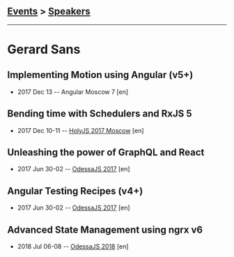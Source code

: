 ## [Events](../README.md) > [Speakers](../speakers.md)
---

# Gerard Sans

## Implementing Motion using Angular (v5+)
- 2017 Dec 13 -- Angular Moscow 7 [en]   
## Bending time with Schedulers and RxJS 5
- 2017 Dec 10-11 -- [HolyJS 2017 Moscow](https://www.youtube.com/watch?v=AL8dG1tuH40) [en]   
## Unleashing the power of GraphQL and React
- 2017 Jun 30-02 -- [OdessaJS 2017](https://www.youtube.com/watch?v=jWSnPo7mQlE) [en]   
## Angular Testing Recipes (v4+)
- 2017 Jun 30-02 -- [OdessaJS 2017](https://www.youtube.com/watch?v=DLSwaFKkEUs) [en]   
## Advanced State Management using ngrx v6
- 2018 Jul 06-08 -- [OdessaJS 2018](https://youtu.be/J3p2eO-ziBQ) [en]   

